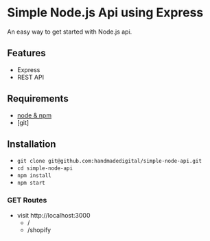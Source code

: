 # Simple Node.js Api using Express

An easy way to get started with Node.js api.

## Features
- Express
- REST API

## Requirements

- [node & npm](https://nodejs.org/en/)
- [git]

## Installation

- `git clone git@github.com:handmadedigital/simple-node-api.git`
- `cd simple-node-api`
- `npm install`
- `npm start`

### GET Routes

- visit http://localhost:3000
  - /
  - /shopify
